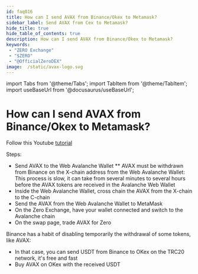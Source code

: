 ```yaml
---
id: faq016
title: How can I send AVAX from Binance/Okex to Metamask?
sidebar_label: Send AVAX from Cex to Metamask?
hide_title: true
hide_table_of_contents: true
description: How can I send AVAX from Binance/Okex to Metamask?
keywords:
 - "ZERO Exchange"
 - "$ZERO"
 - "@OfficialZeroDEX"
image:  /static/avax-logo.svg
---
```


import Tabs from '@theme/Tabs';
import TabItem from '@theme/TabItem';
import useBaseUrl from '@docusaurus/useBaseUrl';

# How can I send AVAX from Binance/Okex to Metamask?

Follow this Youtube [tutorial](https://www.youtube.com/watch?v=FNGqS-X4ruM)

Steps:
* Send AVAX to the Web Avalanche Wallet
** AVAX must be withdrawn from Binance on the X-chain address from the Web Avalanche Wallet: This process is slow, it can take from several minutes to several hours before the AVAX tokens are received in the Avalanche Web Wallet
* Inside the Web Avalanche Wallet, cross chain the AVAX from the X-chain to the C-chain
* Send the AVAX from the Web Avalanche Wallet to MetaMask
* On the Zero Exchange, have your wallet connected and switch to the Avalanche chain
* On the swap page, trade AVAX for Zero


Binance has a habit of disabling temporarily the withdrawal of some tokens, like AVAX:
* In that case, you can send USDT from Binance to OKex on the TRC20 network, it's free and fast
* Buy AVAX on OKex with the received USDT
